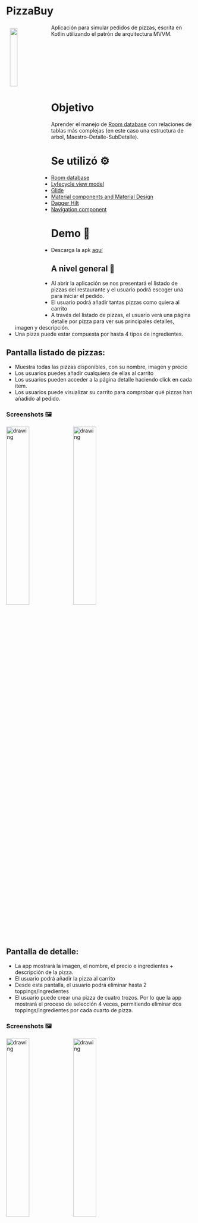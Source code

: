 # PizzaBuy
<img src="https://github.com/hall9zeha/PizzaBuy/blob/main/app/src/debug/ic_launcher-playstore.png" align="left"
width="20%" hspace="10" vspace="10">
Aplicación para simular pedidos de pizzas, escrita en Kotlin utilizando el patrón de arquitectura MVVM.

</br>
</br>
</br>
</br>
</br>
</br>
</br>

# Objetivo
Aprender el manejo de [Room database](https://developer.android.com/jetpack/androidx/releases/room?gclid=EAIaIQobChMIh-Hoi7C_-gIVRxXUAR2kZAAsEAAYASAAEgJnivD_BwE&gclsrc=aw.ds) con relaciones  de tablas más complejas (en este caso una estructura de arbol, Maestro-Detalle-SubDetalle).

# Se utilizó :gear:

* [Room database](https://developer.android.com/jetpack/androidx/releases/room?gclid=EAIaIQobChMIh-Hoi7C_-gIVRxXUAR2kZAAsEAAYASAAEgJnivD_BwE&gclsrc=aw.ds)
* [Lyfecycle view model](https://developer.android.com/jetpack/androidx/releases/lifecycle)
* [Glide](https://developer.android.com/training/dependency-injection/hilt-android) 
* [Material components and Material Design](https://material.io/components)
* [Dagger Hilt](https://developer.android.com/training/dependency-injection/hilt-android)
* [Navigation component](https://developer.android.com/guide/navigation/navigation-getting-started)

# Demo :file_folder:
* Descarga la apk [aquí](https://github.com/hall9zeha/PizzaBuy/raw/main/demo/app-debug.apk)

## A nivel general :memo:

* Al abrir la aplicación se nos presentará el listado de pizzas del restaurante y el usuario podrá escoger una para iniciar el pedido.
* El usuario podrá añadir tantas pizzas como quiera al carrito
* A través del listado de pizzas, el usuario verá una página detalle por pizza para ver sus principales detalles, imagen y descripción.
* Una pizza puede estar compuesta por hasta 4 tipos de ingredientes.


## Pantalla listado de pizzas:

* Muestra todas las pizzas disponibles, con su nombre, imagen y precio
* Los usuarios puedes añadir cualquiera de ellas al carrito
* Los usuarios pueden acceder a la página detalle haciendo click en cada item.
* Los usuarios puede visualizar su carrito para comprobar qué pizzas han añadido al pedido.

### Screenshots :framed_picture:
<img src="https://github.com/hall9zeha/PizzaBuy/blob/main/screenshots/Screenshot_1.jpg" alt="drawing" width="35%" height="35%"/> <img src="https://github.com/hall9zeha/PizzaBuy/blob/main/screenshots/Screenshot_2.jpg" alt="drawing" width="35%" height="35%"/>

## Pantalla de detalle:

* La app mostrará la imagen, el nombre, el precio e ingredientes + descripción de la pizza.
* El usuario podrá añadir la pizza al carrito
* Desde esta pantalla, el usuario podrá eliminar hasta 2 toppings/ingredientes
* El usuario puede crear una pizza de cuatro trozos. Por lo que la app mostrará el proceso de selección 4 veces, permitiendo eliminar dos toppings/ingredientes por cada cuarto de pizza. 

### Screenshots :framed_picture:
<img src="https://github.com/hall9zeha/PizzaBuy/blob/main/screenshots/Screenshot_3.jpg" alt="drawing" width="35%" height="35%"/> <img src="https://github.com/hall9zeha/PizzaBuy/blob/main/screenshots/Screenshot_4.jpg" alt="drawing" width="35%" height="35%"/>
<img src="https://github.com/hall9zeha/PizzaBuy/blob/main/screenshots/Screenshot_5.jpg" alt="drawing" width="35%" height="35%"/>

## Pantalla carrito:

* Muestra las pizzas seleccionadas.
* Si el usuario ha escogido una pizza por mitades, debe especificar qué contiene cada mitad.
* Si el usuario ha eliminado algunos ingredientes de la pizza, debe mostrarse.
* El usuario tiene algunos créditos cargados en la app, por lo que se mostrarán aquí. Si el usuario no tiene suficientes créditos, no podrá acabar el proceso de compra.
* En el caso de que tenga suficientes créditos, la app permite al usuario realizar el pedido!

<img src="https://github.com/hall9zeha/PizzaBuy/blob/main/screenshots/Screenshot_6.jpg" alt="drawing" width="35%" height="35%"/> <img src="https://github.com/hall9zeha/PizzaBuy/blob/main/screenshots/Screenshot_7.jpg" alt="drawing" width="35%" height="35%"/>

Pero... ¿qué ocurre si no tienes suficientes créditos en la app?

* Por cada 5 clicks seguidos que el usuario realiza sobre el importe total del carrito, el sistema añadirá $10 a sus créditos.

## Pantalla buscar
<img src="https://github.com/hall9zeha/PizzaBuy/blob/main/screenshots/Screenshot_8.jpg" alt="drawing" width="35%" height="35%"/>

